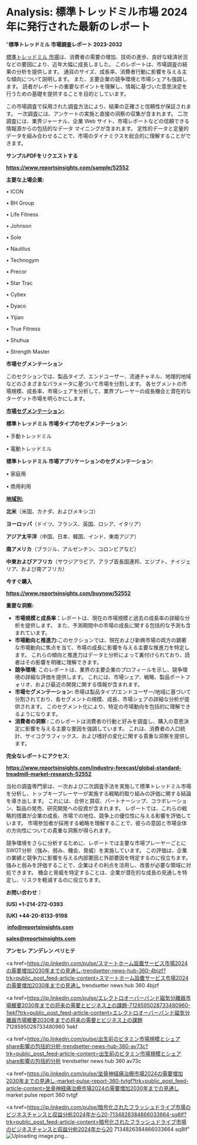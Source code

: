 # Analysis: 標準トレッドミル市場 2024 年に発行された最新のレポート

"<strong>標準トレッドミル 市場調査レポート 2023-2032</strong>

<a href=https://www.reportsinsights.com/sample/52552>標準トレッドミル 市場</a>は、消費者の需要の増加、技術の進歩、良好な経済状況などの要因により、近年大幅に成長しました。 このレポートは、市場調査の結果の分析を提供します。 通貨のサイズ、成長率、消費者行動に影響を与える主な傾向について説明します。 また、主要企業の競争環境と市場シェアも強調します。 読者がレポートの重要なポイントを理解し、情報に基づいた意思決定を行うための基礎を提供することを目的としています。

この市場調査で採用された調査方法により、結果の正確さと信頼性が保証されます。 一次調査には、アンケートの実施と直接の洞察の収集が含まれます。 二次調査には、業界ジャーナル、企業 Web サイト、市場レポートなどの信頼できる情報源からの包括的なデータ マイニングが含まれます。 定性的データと定量的データを組み合わせることで、市場のダイナミクスを総合的に理解することができます。

<strong><b>サンプルPDFをリクエストする</b></strong>

<a href=https://www.reportsinsights.com/sample/52552><strong><u>https://www.reportsinsights.com/sample/52552</u></strong></a>

<strong>主要な上場企業:</strong>

• ICON

• BH Group

• Life Fitness

• Johnson

• Sole

• Nautilus

• Technogym

• Precor

• Star Trac

• Cybex

• Dyaco

• Yijian

• True Fitness

• Shuhua

• Strength Master

<strong>市場セグメンテーション</strong>

このセクションでは、製品タイプ、エンドユーザー、流通チャネル、地理的地域などのさまざまなパラメータに基づいて市場を分割します。 各セグメントの市場規模、成長率、市場シェアを分析して、業界プレーヤーの成長機会と潜在的なターゲット市場を明らかにします。

<strong><u>市場セグメンテーション</u></strong><strong><u>:</u></strong>

<strong>標準トレッドミル 市場タイプのセグメンテーション:</strong>

• 手動トレッドミル

• 電動トレッドミル

<strong>標準トレッドミル 市場アプリケーションのセグメンテーション:</strong>

• 家庭用

• 商用利用

<strong><u>地域別</u></strong><strong><u>:</u></strong>

<strong>北米</strong>（米国、カナダ、およびメキシコ）

<strong>ヨーロッパ</strong>（ドイツ、フランス、英国、ロシア、イタリア）

<strong>アジア太平洋</strong>（中国、日本、韓国、インド、東南アジア）

<strong>南アメリカ</strong>（ブラジル、アルゼンチン、コロンビアなど）

<strong>中東およびアフリカ</strong>（サウジアラビア、アラブ首長国連邦、エジプト、ナイジェリア、および南アフリカ）

<strong>今すぐ購入</strong>

<a href=https://www.reportsinsights.com/buynow/52552><strong><u>https://www.reportsinsights.com/buynow/52552</u></strong></a>

<strong>重要な洞察:</strong>
<ul>
  <li><strong>市場規模と成長率：</strong>レポートは、現在の市場規模と過去の成長率の詳細な分析を提供します。 また、予測期間中の市場の成長に関する包括的な予測も含まれています。</li>
  <li><strong>市場動向と推進力:</strong>このセクションでは、現在および新興市場の両方の顕著な市場動向に焦点を当て、市場の成長に影響を与える主要な推進力を特定します。 これらの傾向と推進力はデータと分析によって裏付けられており、読者はその影響を明確に理解できます。</li>
  <li><strong>競争環境</strong>: このレポートは、業界の主要企業のプロフィールを示し、競争環境の詳細な評価を提供します。 これには、市場シェア、戦略、製品ポートフォリオ、および最近の開発に関する情報が含まれます。</li>
  <li><strong>市場セグメンテーション: </strong>市場は製品タイプ/エンドユーザー/地域に基づいて分割されており、各セグメントの規模、成長、市場シェアの詳細な分析が提供されます。 このセグメント化により、特定の市場動向を包括的に理解できるようになります。</li>
  <li><strong>消費者の洞察 : </strong>このレポートは消費者の行動と好みを調査し、購入の意思決定に影響を与える主要な要因を強調しています。 これは、消費者の人口統計、サイコグラフィックス、および嗜好の変化に関する貴重な洞察を提供します。</li>
</ul>
<strong>完全なレポートにアクセス:</strong>

<a href=https://www.reportsinsights.com/industry-forecast/global-standard-treadmill-market-research-52552><strong><u><b>https://www.reportsinsights.com/industry-forecast/global-standard-treadmill-market-research-52552</b></u></strong></a>

当社の調査専門家は、一次および二次調査手法を実施して標準トレッドミル市場を分析し、トップキープレーヤーが実施する戦略的取り組みの評価に関する結論を導き出します。 これには、合併と買収、パートナーシップ、コラボレーション、製品の発売、研究開発への投資が含まれます。 レポートでは、これらの戦略的措置が企業の成長、市場での地位、競争上の優位性に与える影響を評価しています。 市場参加者が採用する戦略を理解することで、彼らの意図と市場全体の方向性についての貴重な洞察が得られます。

競争環境をさらに分析するために、レポートでは主要な市場プレーヤーごとにSWOT分析（強み、弱み、機会、脅威）を実施しています。 この評価は、企業の業績と競争力に影響を与える内部要因と外部要因を特定するのに役立ちます。 強みと弱みを評価することで、企業はその利点を活用し、改善が必要な領域に対処できます。 機会と脅威を特定することは、企業が潜在的な成長の見通しを特定し、リスクを軽減するのに役立ちます。

<strong>お問い合わせ：</strong>

<strong>(US) +1-214-272-0393</strong>

<strong>(UK) +44-20-8133-9198</strong>

<strong> </strong><a href=info@reportsinsights.com><strong><u>info@reportsinsights.com</u></strong></a>

<a href=sales@reportsinsights.com><strong><u>sales@reportsinsights.com</u></strong></a>

<strong>アンセレ アンデレン ベリヒテ</strong>

<a href=https://jp.linkedin.com/pulse/スマートホーム設置サービス市場2024の需要増加2030年までの見通し-trendsetter-news-hub-360-4bjzf?trk=public_post_feed-article-content>スマートホーム設置サービス市場2024の需要増加2030年までの見通し trendsetter news hub 360 4bjzf</a>

<a href=https://jp.linkedin.com/pulse/エレクトロオーバーバンド磁気分離器市場概要2030年までの将来の需要とビジネス上の課題-7128595028733480960-1iekf?trk=public_post_feed-article-content>エレクトロオーバーバンド磁気分離器市場概要2030年までの将来の需要とビジネス上の課題 7128595028733480960 1iekf</a>

<a href=https://jp.linkedin.com/pulse/出生前のビタミン市場規模とシェアshare影響の包括的分析-trendsetter-news-hub-360-av73c?trk=public_post_feed-article-content>出生前のビタミン市場規模とシェアshare影響の包括的分析 trendsetter news hub 360 av73c</a>

<a href=https://jp.linkedin.com/pulse/坐骨神経痛治療市場2024の需要増加2030年までの見通し-market-pulse-report-360-tvtgf?trk=public_post_feed-article-content>坐骨神経痛治療市場2024の需要増加2030年までの見通し market pulse report 360 tvtgf</a>

<a href=https://jp.linkedin.com/pulse/暗号化されたフラッシュドライブ市場のビジネスチャンスと収益分析2024年から20-7134826384866033664-sq8lf?trk=public_post_feed-article-content>暗号化されたフラッシュドライブ市場のビジネスチャンスと収益分析2024年から20 7134826384866033664 sq8lf</a>"
![Uploading image.png…]()
